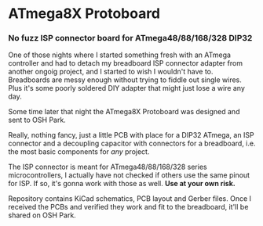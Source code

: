 # ATmega8X Protoboard
### No fuzz ISP connector board for ATmega48/88/168/328 DIP32

One of those nights where I started something fresh with an ATmega controller and had to detach my breadboard ISP connector adapter from another ongoig project, and I started to wish I wouldn't have to. Breadboards are messy enough without trying to fiddle out single wires. Plus it's some poorly soldered DIY adapter that might just lose a wire any day.

Some time later that night the ATmega8X Protoboard was designed and sent to OSH Park.

Really, nothing fancy, just a little PCB with place for a DIP32 ATmega, an ISP connector and a decoupling capacitor with connectors for a breadboard, i.e. the most basic components for *any* project.

The ISP connector is meant for ATmega48/88/168/328 series microcontrollers, I actually have not checked if others use the same pinout for ISP. If so, it's gonna work with those as well. **Use at your own risk.**

Repository contains KiCad schematics, PCB layout and Gerber files.
Once I received the PCBs and verified they work and fit to the breadboard, it'll be shared on OSH Park.
